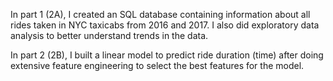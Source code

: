 In part 1 (2A), I created an SQL database containing information about all rides taken in NYC taxicabs from 2016 and 2017. I also did
exploratory data analysis to better understand trends in the data.

In part 2 (2B), I built a linear model to predict ride duration (time) after doing extensive feature engineering to select the best
features for the model.

